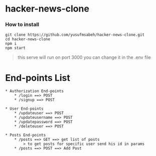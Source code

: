 # hacker-news-clone

### How to install

```
git clone https://github.com/yusufmsabeh/hacker-news-clone.git
cd hacker-news-clone
npm i
npm start
```

> this serve will run on port 3000 you can change it in the .env file

# End-points List

    * Authorization End-points
        * /login ==> POST
        * /signup ==> POST

    * User End-points
        * /updateuser ==> POST
        * /updateusername ==> POST
        * /updatepassword ==> POST
        * /deleteuser ==> POST

    * Posts End-points
        * /posts ==> GET ==> get list of posts
            > to get posts for specific user send his id in params
        * /posts ==> POST ==> Add Post
